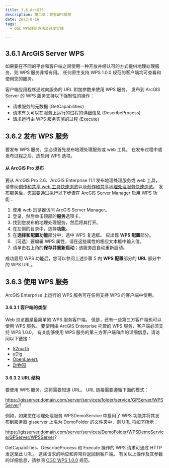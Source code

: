 ```yaml
---
title: 3.6 ArcGIS
description: 第二章：现有WPS框架
date: 2023-8-16
tags:
  - OGC WPS理论方法及开发实践

---
```


## 3.6.1 ArcGIS Server WPS

如果要在不同的平台和客户端之间使用一种开放并经认可的方式提供地理处理服务，则 WPS 服务非常有用。 任何原生支持 WPS 1.0.0 规范的客户端均可查看和使用您的服务。

客户端应用程序通过向服务的 URL 附加参数来使用 WPS 服务。 发布到 ArcGIS Server 的 WPS 服务支持以下强制性的操作：

- 请求服务的元数据 (GetCapabilities)
- 请求有关可以在服务上运行的过程的详细信息 (DescribeProcess)
- 请求运行由 WPS 服务实施的过程 (Execute)

## 3.6.2 发布 WPS 服务

要发布 WPS 服务，您必须首先发布地理处理服务或 web 工具。 在发布过程中或发布过程之后，应启用 WPS 选项。

#### 从 ArcGIS Pro 发布

要从 ArcGIS Pro 2.6、ArcGIS Enterprise 11.1 发布地理处理服务或 web 工具，请参阅[创作和共享 web 工具快速浏览](https://pro.arcgis.com/zh-cn/pro-app/3.1/help/analysis/geoprocessing/share-analysis/quick-tour-of-authoring-and-sharing-web-tools.htm)以及[创作和共享地理处理服务快速浏览](https://pro.arcgis.com/zh-cn/pro-app/3.1/help/analysis/geoprocessing/share-analysis/quick-tour-of-authoring-and-sharing-geoprocessing-services.htm)。 发布服务后，您需要通过执行以下步骤在 ArcGIS Server Manager 启用 WPS 功能：

1. 使用 web 浏览器访问 ArcGIS Server Manager。
2. 登录，然后单击顶部的**服务**选项卡。
3. 找到您发布的地理处理服务，然后将其打开。
4. 在左侧的目录中，选择**功能**。
5. 在**选择和配置功能**部分中，选中 WPS 复选框。 应出现 **WPS 配置**部分。
6. （可选）要编辑 WPS 属性，请在这些属性的相应文本框中输入值。
7. 请单击右上角的**保存并重新启动**；该服务应自动重新启动。

成功启用 WPS 功能后，您可以参阅上述步骤 5 内 **WPS 配置**部分的 **URL** 部分中的 WPS URL。

## 3.6.3 使用 WPS 服务

ArcGIS Enterprise 上运行的 WPS 服务可在任何支持 WPS 的客户端中使用。

#### 3.6.3.1 客户端的类型

Web 浏览器是最简单的 WPS 服务客户端。 但是，还有一些第三方客户端也可以使用 WPS 服务。 要使用由 ArcGIS Enterprise 托管的 WPS 服务，客户端必须支持 WPS 1.0.0。 有关能够使用 WPS 服务的第三方客户端和库的详细信息，请访问以下链接：

- [52north](https://wiki.52north.org/bin/view/Processing/52nWebProcessingService)
- [uDig](http://udig.refractions.net/)
- [OpenLayers](http://openlayers.org/)
- [动物园](http://www.zoo-project.org/)

#### 3.6.3.2 URL 结构

要使用 WPS 服务，您将需要知道 URL。 URL 链接需要遵循下面的模式：

https://gisserver.domain.com/server/services/folder/service/GPServer/WPSServer?

例如，如果您在地理处理服务 WPSDemoService 中启用了 WPS 功能并将其发布到服务器 gisserver 上名为 DemoFolder 的文件夹中，则 URL 将如下所示：

https://gisserver.domain.com/server/services/DemoFolder/WPSDemoService/GPServer/WPSServer?

GetCapabilities、DescribeProcess 和 Execute 操作的 WPS 请求可通过 HTTP 发送至此 URL。 这些请求的响应和异常将返回到客户端。 有关以上操作及其参数的详细信息，请参阅 [OGC WPS 1.0.0](https://www.ogc.org/standards/wps) 规范。